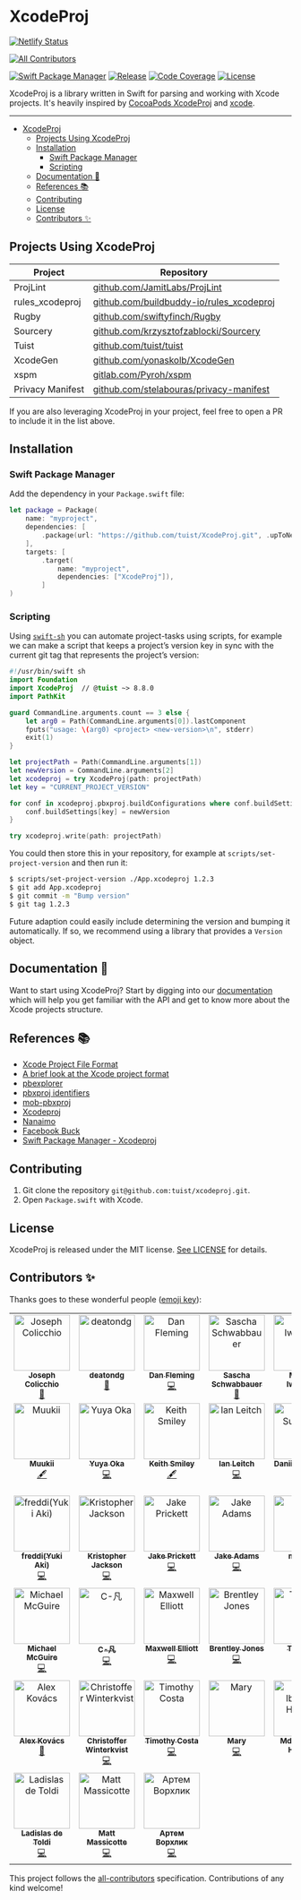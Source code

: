 # XcodeProj

[![Netlify Status](https://api.netlify.com/api/v1/badges/005ef674-d103-4b05-a4d1-79413ce9d766/deploy-status)](https://app.netlify.com/sites/xcodeproj/deploys)

<!-- ALL-CONTRIBUTORS-BADGE:START - Do not remove or modify this section -->
[![All Contributors](https://img.shields.io/badge/all_contributors-38-orange.svg?style=flat-square)](#contributors-)
<!-- ALL-CONTRIBUTORS-BADGE:END -->

[![Swift Package Manager](https://img.shields.io/badge/swift%20package%20manager-compatible-brightgreen.svg)](https://swift.org/package-manager/)
[![Release](https://img.shields.io/github/release/tuist/xcodeproj.svg)](https://github.com/tuist/xcodeproj/releases)
[![Code Coverage](https://codecov.io/gh/tuist/xcodeproj/branch/main/graph/badge.svg)](https://codecov.io/gh/tuist/xcodeproj)
[![License](https://img.shields.io/badge/License-MIT-yellow.svg)](https://github.com/tuist/xcodeproj/blob/main/LICENSE.md)

XcodeProj is a library written in Swift for parsing and working with Xcode projects. It's heavily inspired by [CocoaPods XcodeProj](https://github.com/CocoaPods/Xcodeproj) and [xcode](https://www.npmjs.com/package/xcode).

---

- [XcodeProj](#xcodeproj)
  - [Projects Using XcodeProj](#projects-using-xcodeproj)
  - [Installation](#installation)
    - [Swift Package Manager](#swift-package-manager)
    - [Scripting](#scripting)
  - [Documentation 📝](#documentation-)
  - [References 📚](#references-)
  - [Contributing](#contributing)
  - [License](#license)
  - [Contributors ✨](#contributors-)

## Projects Using XcodeProj

| Project         | Repository                                                                                   |
| --------------- | -------------------------------------------------------------------------------------------- |
| ProjLint        | [github.com/JamitLabs/ProjLint](https://github.com/JamitLabs/ProjLint)                       |
| rules_xcodeproj | [github.com/buildbuddy-io/rules_xcodeproj](https://github.com/buildbuddy-io/rules_xcodeproj) |
| Rugby           | [github.com/swiftyfinch/Rugby](https://github.com/swiftyfinch/Rugby)                         |
| Sourcery        | [github.com/krzysztofzablocki/Sourcery](https://github.com/krzysztofzablocki/Sourcery)       |
| Tuist           | [github.com/tuist/tuist](https://github.com/tuist/tuist)                                     |
| XcodeGen        | [github.com/yonaskolb/XcodeGen](https://github.com/yonaskolb/XcodeGen)                       |
| xspm            | [gitlab.com/Pyroh/xspm](https://gitlab.com/Pyroh/xspm)                                       |
| Privacy Manifest| [github.com/stelabouras/privacy-manifest](https://github.com/stelabouras/privacy-manifest)   |

If you are also leveraging XcodeProj in your project, feel free to open a PR to include it in the list above.

## Installation

### Swift Package Manager

Add the dependency in your `Package.swift` file:

```swift
let package = Package(
    name: "myproject",
    dependencies: [
        .package(url: "https://github.com/tuist/XcodeProj.git", .upToNextMajor(from: "8.12.0")),
    ],
    targets: [
        .target(
            name: "myproject",
            dependencies: ["XcodeProj"]),
        ]
)
```

### Scripting

Using [`swift-sh`] you can automate project-tasks using scripts, for example we
can make a script that keeps a project’s version key in sync with the current
git tag that represents the project’s version:

```swift
#!/usr/bin/swift sh
import Foundation
import XcodeProj  // @tuist ~> 8.8.0
import PathKit

guard CommandLine.arguments.count == 3 else {
    let arg0 = Path(CommandLine.arguments[0]).lastComponent
    fputs("usage: \(arg0) <project> <new-version>\n", stderr)
    exit(1)
}

let projectPath = Path(CommandLine.arguments[1])
let newVersion = CommandLine.arguments[2]
let xcodeproj = try XcodeProj(path: projectPath)
let key = "CURRENT_PROJECT_VERSION"

for conf in xcodeproj.pbxproj.buildConfigurations where conf.buildSettings[key] != nil {
    conf.buildSettings[key] = newVersion
}

try xcodeproj.write(path: projectPath)
```

You could then store this in your repository, for example at
`scripts/set-project-version` and then run it:

```bash
$ scripts/set-project-version ./App.xcodeproj 1.2.3
$ git add App.xcodeproj
$ git commit -m "Bump version"
$ git tag 1.2.3
```

Future adaption could easily include determining the version and bumping it
automatically. If so, we recommend using a library that provides a `Version`
object.

[`swift-sh`]: https://github.com/mxcl/swift-sh

## Documentation 📝

Want to start using XcodeProj? Start by digging into our [documentation](/Documentation) which will help you get familiar with the API and get to know more about the Xcode projects structure.

## References 📚

- [Xcode Project File Format](http://www.monobjc.net/xcode-project-file-format.html)
- [A brief look at the Xcode project format](http://danwright.info/blog/2010/10/xcode-pbxproject-files/)
- [pbexplorer](https://github.com/mjmsmith/pbxplorer)
- [pbxproj identifiers](https://pewpewthespells.com/blog/pbxproj_identifiers.html)
- [mob-pbxproj](https://github.com/kronenthaler/mod-pbxproj)
- [Xcodeproj](https://github.com/CocoaPods/Xcodeproj)
- [Nanaimo](https://github.com/CocoaPods/Nanaimo)
- [Facebook Buck](https://buckbuild.com/javadoc/com/facebook/buck/apple/xcode/xcodeproj/package-summary.html)
- [Swift Package Manager - Xcodeproj](https://github.com/apple/swift-package-manager/tree/main/Sources/Xcodeproj)

## Contributing

1. Git clone the repository `git@github.com:tuist/xcodeproj.git`.
2. Open `Package.swift` with Xcode.

## License

XcodeProj is released under the MIT license. [See LICENSE](https://github.com/tuist/xcodeproj/blob/main/LICENSE.md) for details.

## Contributors ✨

Thanks goes to these wonderful people ([emoji key](https://allcontributors.org/docs/en/emoji-key)):

<!-- ALL-CONTRIBUTORS-LIST:START - Do not remove or modify this section -->
<!-- prettier-ignore-start -->
<!-- markdownlint-disable -->
<table>
  <tbody>
    <tr>
      <td align="center" valign="top" width="14.28%"><a href="https://joecolicch.io"><img src="https://avatars3.githubusercontent.com/u/2837288?v=4?s=100" width="100px;" alt="Joseph Colicchio"/><br /><sub><b>Joseph Colicchio</b></sub></a><br /><a href="#ideas-jcolicchio" title="Ideas, Planning, & Feedback">🤔</a></td>
      <td align="center" valign="top" width="14.28%"><a href="https://github.com/deatondg"><img src="https://avatars0.githubusercontent.com/u/3221590?v=4?s=100" width="100px;" alt="deatondg"/><br /><sub><b>deatondg</b></sub></a><br /><a href="#ideas-deatondg" title="Ideas, Planning, & Feedback">🤔</a></td>
      <td align="center" valign="top" width="14.28%"><a href="https://github.com/dflems"><img src="https://avatars3.githubusercontent.com/u/925850?v=4?s=100" width="100px;" alt="Dan Fleming"/><br /><sub><b>Dan Fleming</b></sub></a><br /><a href="https://github.com/tuist/XcodeProj/commits?author=dflems" title="Code">💻</a></td>
      <td align="center" valign="top" width="14.28%"><a href="https://twitter.com/_SaschaS"><img src="https://avatars3.githubusercontent.com/u/895505?v=4?s=100" width="100px;" alt="Sascha Schwabbauer"/><br /><sub><b>Sascha Schwabbauer</b></sub></a><br /><a href="#ideas-sascha" title="Ideas, Planning, & Feedback">🤔</a></td>
      <td align="center" valign="top" width="14.28%"><a href="https://github.com/marciniwanicki"><img src="https://avatars3.githubusercontent.com/u/946649?v=4?s=100" width="100px;" alt="Marcin Iwanicki"/><br /><sub><b>Marcin Iwanicki</b></sub></a><br /><a href="#maintenance-marciniwanicki" title="Maintenance">🚧</a></td>
      <td align="center" valign="top" width="14.28%"><a href="https://github.com/adamkhazi"><img src="https://avatars2.githubusercontent.com/u/9820670?v=4?s=100" width="100px;" alt="Adam Khazi"/><br /><sub><b>Adam Khazi</b></sub></a><br /><a href="#maintenance-adamkhazi" title="Maintenance">🚧</a></td>
      <td align="center" valign="top" width="14.28%"><a href="https://github.com/elliottwilliams"><img src="https://avatars3.githubusercontent.com/u/910198?v=4?s=100" width="100px;" alt="Elliott Williams"/><br /><sub><b>Elliott Williams</b></sub></a><br /><a href="https://github.com/tuist/XcodeProj/commits?author=elliottwilliams" title="Code">💻</a></td>
    </tr>
    <tr>
      <td align="center" valign="top" width="14.28%"><a href="http://muukii.app"><img src="https://avatars.githubusercontent.com/u/1888355?v=4?s=100" width="100px;" alt="Muukii"/><br /><sub><b>Muukii</b></sub></a><br /><a href="#content-muukii" title="Content">🖋</a></td>
      <td align="center" valign="top" width="14.28%"><a href="https://nnsnodnb.github.io"><img src="https://avatars.githubusercontent.com/u/9856514?v=4?s=100" width="100px;" alt="Yuya Oka"/><br /><sub><b>Yuya Oka</b></sub></a><br /><a href="https://github.com/tuist/XcodeProj/commits?author=nnsnodnb" title="Code">💻</a></td>
      <td align="center" valign="top" width="14.28%"><a href="https://smileykeith.com"><img src="https://avatars.githubusercontent.com/u/283886?v=4?s=100" width="100px;" alt="Keith Smiley"/><br /><sub><b>Keith Smiley</b></sub></a><br /><a href="#content-keith" title="Content">🖋</a></td>
      <td align="center" valign="top" width="14.28%"><a href="https://github.com/ileitch"><img src="https://avatars.githubusercontent.com/u/48235?v=4?s=100" width="100px;" alt="Ian Leitch"/><br /><sub><b>Ian Leitch</b></sub></a><br /><a href="https://github.com/tuist/XcodeProj/commits?author=ileitch" title="Code">💻</a></td>
      <td align="center" valign="top" width="14.28%"><a href="https://github.com/subdan"><img src="https://avatars.githubusercontent.com/u/410293?v=4?s=100" width="100px;" alt="Daniil Subbotin"/><br /><sub><b>Daniil Subbotin</b></sub></a><br /><a href="https://github.com/tuist/XcodeProj/commits?author=subdan" title="Code">💻</a></td>
      <td align="center" valign="top" width="14.28%"><a href="https://www.florentin.tech"><img src="https://avatars.githubusercontent.com/u/8288625?v=4?s=100" width="100px;" alt="Florentin Bekier"/><br /><sub><b>Florentin Bekier</b></sub></a><br /><a href="https://github.com/tuist/XcodeProj/commits?author=flowbe" title="Code">💻</a></td>
      <td align="center" valign="top" width="14.28%"><a href="https://github.com/CognitiveDisson"><img src="https://avatars.githubusercontent.com/u/10621118?v=4?s=100" width="100px;" alt="Vadim Smal"/><br /><sub><b>Vadim Smal</b></sub></a><br /><a href="https://github.com/tuist/XcodeProj/issues?q=author%3ACognitiveDisson" title="Bug reports">🐛</a></td>
    </tr>
    <tr>
      <td align="center" valign="top" width="14.28%"><a href="http://freddi.dev"><img src="https://avatars.githubusercontent.com/u/13707872?v=4?s=100" width="100px;" alt="freddi(Yuki Aki)"/><br /><sub><b>freddi(Yuki Aki)</b></sub></a><br /><a href="https://github.com/tuist/XcodeProj/commits?author=freddi-kit" title="Code">💻</a></td>
      <td align="center" valign="top" width="14.28%"><a href="http://KrisRJack.com"><img src="https://avatars.githubusercontent.com/u/35638500?v=4?s=100" width="100px;" alt="Kristopher Jackson"/><br /><sub><b>Kristopher Jackson</b></sub></a><br /><a href="https://github.com/tuist/XcodeProj/commits?author=KrisRJack" title="Code">💻</a></td>
      <td align="center" valign="top" width="14.28%"><a href="https://github.com/Jake-Prickett"><img src="https://avatars.githubusercontent.com/u/26095410?v=4?s=100" width="100px;" alt="Jake Prickett"/><br /><sub><b>Jake Prickett</b></sub></a><br /><a href="https://github.com/tuist/XcodeProj/commits?author=Jake-Prickett" title="Code">💻</a></td>
      <td align="center" valign="top" width="14.28%"><a href="http://www.jakeadams.co"><img src="https://avatars.githubusercontent.com/u/3605966?v=4?s=100" width="100px;" alt="Jake Adams"/><br /><sub><b>Jake Adams</b></sub></a><br /><a href="https://github.com/tuist/XcodeProj/commits?author=jakeatoms" title="Code">💻</a></td>
      <td align="center" valign="top" width="14.28%"><a href="https://github.com/mtj0928"><img src="https://avatars.githubusercontent.com/u/12427733?v=4?s=100" width="100px;" alt="matsuji"/><br /><sub><b>matsuji</b></sub></a><br /><a href="https://github.com/tuist/XcodeProj/commits?author=mtj0928" title="Code">💻</a></td>
      <td align="center" valign="top" width="14.28%"><a href="https://github.com/Bogdan-Belogurov"><img src="https://avatars.githubusercontent.com/u/39379705?v=4?s=100" width="100px;" alt="Bogdan Belogurov"/><br /><sub><b>Bogdan Belogurov</b></sub></a><br /><a href="https://github.com/tuist/XcodeProj/commits?author=Bogdan-Belogurov" title="Code">💻</a></td>
      <td align="center" valign="top" width="14.28%"><a href="https://chuckgrindel.com/"><img src="https://avatars.githubusercontent.com/u/159968?v=4?s=100" width="100px;" alt="Chuck Grindel"/><br /><sub><b>Chuck Grindel</b></sub></a><br /><a href="https://github.com/tuist/XcodeProj/commits?author=cgrindel" title="Code">💻</a></td>
    </tr>
    <tr>
      <td align="center" valign="top" width="14.28%"><a href="https://twitter.com/MonocularVision"><img src="https://avatars.githubusercontent.com/u/429790?v=4?s=100" width="100px;" alt="Michael McGuire"/><br /><sub><b>Michael McGuire</b></sub></a><br /><a href="https://github.com/tuist/XcodeProj/commits?author=michaelmcguire" title="Code">💻</a></td>
      <td align="center" valign="top" width="14.28%"><a href="https://github.com/CrazyFanFan"><img src="https://avatars.githubusercontent.com/u/15794964?v=4?s=100" width="100px;" alt="C-凡"/><br /><sub><b>C-凡</b></sub></a><br /><a href="https://github.com/tuist/XcodeProj/commits?author=CrazyFanFan" title="Code">💻</a></td>
      <td align="center" valign="top" width="14.28%"><a href="http://www.tinder.com"><img src="https://avatars.githubusercontent.com/u/566328?v=4?s=100" width="100px;" alt="Maxwell Elliott"/><br /><sub><b>Maxwell Elliott</b></sub></a><br /><a href="https://github.com/tuist/XcodeProj/commits?author=maxwellE" title="Code">💻</a></td>
      <td align="center" valign="top" width="14.28%"><a href="https://brentleyjones.com"><img src="https://avatars.githubusercontent.com/u/158658?v=4?s=100" width="100px;" alt="Brentley Jones"/><br /><sub><b>Brentley Jones</b></sub></a><br /><a href="https://github.com/tuist/XcodeProj/commits?author=brentleyjones" title="Code">💻</a></td>
      <td align="center" valign="top" width="14.28%"><a href="https://www.linkedin.com/in/tiemevanveen"><img src="https://avatars.githubusercontent.com/u/1330668?v=4?s=100" width="100px;" alt="Teameh"/><br /><sub><b>Teameh</b></sub></a><br /><a href="https://github.com/tuist/XcodeProj/commits?author=teameh" title="Code">💻</a></td>
      <td align="center" valign="top" width="14.28%"><a href="https://technocidal.com"><img src="https://avatars.githubusercontent.com/u/14994778?v=4?s=100" width="100px;" alt="Johannes Ebeling"/><br /><sub><b>Johannes Ebeling</b></sub></a><br /><a href="https://github.com/tuist/XcodeProj/commits?author=technocidal" title="Code">💻</a></td>
      <td align="center" valign="top" width="14.28%"><a href="https://baegteun.com"><img src="https://avatars.githubusercontent.com/u/74440939?v=4?s=100" width="100px;" alt="baegteun"/><br /><sub><b>baegteun</b></sub></a><br /><a href="https://github.com/tuist/XcodeProj/commits?author=baekteun" title="Documentation">📖</a></td>
    </tr>
    <tr>
      <td align="center" valign="top" width="14.28%"><a href="https://kobachi.jp"><img src="https://avatars.githubusercontent.com/u/103150233?v=4?s=100" width="100px;" alt="Alex Kovács"/><br /><sub><b>Alex Kovács</b></sub></a><br /><a href="https://github.com/tuist/XcodeProj/commits?author=AlexKobachiJP" title="Documentation">📖</a></td>
      <td align="center" valign="top" width="14.28%"><a href="http://zenangst.com"><img src="https://avatars.githubusercontent.com/u/57446?v=4?s=100" width="100px;" alt="Christoffer Winterkvist"/><br /><sub><b>Christoffer Winterkvist</b></sub></a><br /><a href="https://github.com/tuist/XcodeProj/commits?author=zenangst" title="Code">💻</a></td>
      <td align="center" valign="top" width="14.28%"><a href="http://www.timothycosta.com"><img src="https://avatars.githubusercontent.com/u/948806?v=4?s=100" width="100px;" alt="Timothy Costa"/><br /><sub><b>Timothy Costa</b></sub></a><br /><a href="https://github.com/tuist/XcodeProj/commits?author=timothycosta" title="Code">💻</a></td>
      <td align="center" valign="top" width="14.28%"><a href="https://coolmathgames.tech"><img src="https://avatars.githubusercontent.com/u/6877780?v=4?s=100" width="100px;" alt="Mary "/><br /><sub><b>Mary </b></sub></a><br /><a href="https://github.com/tuist/XcodeProj/commits?author=Mstrodl" title="Code">💻</a></td>
      <td align="center" valign="top" width="14.28%"><a href="https://github.com/Ibrahimhass"><img src="https://avatars.githubusercontent.com/u/16992520?v=4?s=100" width="100px;" alt="Md. Ibrahim Hassan"/><br /><sub><b>Md. Ibrahim Hassan</b></sub></a><br /><a href="https://github.com/tuist/XcodeProj/commits?author=Ibrahimhass" title="Code">💻</a></td>
      <td align="center" valign="top" width="14.28%"><a href="https://github.com/tatagrigory"><img src="https://avatars.githubusercontent.com/u/5187973?v=4?s=100" width="100px;" alt="tatagrigory"/><br /><sub><b>tatagrigory</b></sub></a><br /><a href="https://github.com/tuist/XcodeProj/commits?author=tatagrigory" title="Code">💻</a></td>
      <td align="center" valign="top" width="14.28%"><a href="https://github.com/art-divin"><img src="https://avatars.githubusercontent.com/u/1614869?v=4?s=100" width="100px;" alt="Ruslan Alikhamov"/><br /><sub><b>Ruslan Alikhamov</b></sub></a><br /><a href="https://github.com/tuist/XcodeProj/commits?author=art-divin" title="Code">💻</a></td>
    </tr>
    <tr>
      <td align="center" valign="top" width="14.28%"><a href="https://ladislas.detoldi.me"><img src="https://avatars.githubusercontent.com/u/2206544?v=4?s=100" width="100px;" alt="Ladislas de Toldi"/><br /><sub><b>Ladislas de Toldi</b></sub></a><br /><a href="https://github.com/tuist/XcodeProj/commits?author=ladislas" title="Code">💻</a></td>
      <td align="center" valign="top" width="14.28%"><a href="https://www.massicotte.org"><img src="https://avatars.githubusercontent.com/u/85322?v=4?s=100" width="100px;" alt="Matt Massicotte"/><br /><sub><b>Matt Massicotte</b></sub></a><br /><a href="https://github.com/tuist/XcodeProj/commits?author=mattmassicotte" title="Code">💻</a></td>
      <td align="center" valign="top" width="14.28%"><a href="https://github.com/VorkhlikArtem"><img src="https://avatars.githubusercontent.com/u/115653999?v=4?s=100" width="100px;" alt="Артем Ворхлик"/><br /><sub><b>Артем Ворхлик</b></sub></a><br /><a href="https://github.com/tuist/XcodeProj/commits?author=VorkhlikArtem" title="Code">💻</a></td>
    </tr>
  </tbody>
</table>

<!-- markdownlint-restore -->
<!-- prettier-ignore-end -->

<!-- ALL-CONTRIBUTORS-LIST:END -->

This project follows the [all-contributors](https://github.com/all-contributors/all-contributors) specification. Contributions of any kind welcome!

